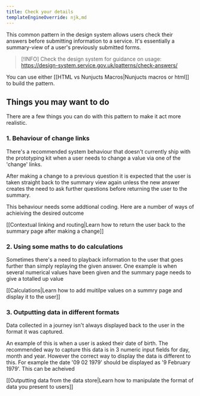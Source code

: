 ```yaml
---
title: Check your details
templateEngineOverride: njk,md
---
```


This common pattern in the design system allows users check their answers before submitting information to a service. It's essentially a summary-view of a user's previously submitted forms.
> [!INFO] Check the design system for guidance on usage: https://design-system.service.gov.uk/patterns/check-answers/

You can use either [[HTML vs Nunjucts Macros|Nunjucts macros or html]]  to build the pattern.

## Things you may want to do
There are a few things you can do with this pattern to make it act more realistic.

### 1. Behaviour of change links
There's a recommended system behaviour that doesn't currently ship with the prototyping kit when a user needs to change a value via one of the 'change' links.

After making a change to a previous question it is expected that the user is taken straight back to the summary view again unless the new answer creates the need to ask further questions before returning the user to the summary.

This behaviour needs some addtional coding. Here are a number of ways of achieiving the desired outcome

[[Contextual linking and routing|Learn how to return the user back to the summary page after making a change]]

### 2. Using some maths to do calculations
Sometimes there's a need to playback information to the user that goes further than simply replaying the given answer. One example is when several numerical values have been given and the summary page needs to give a totalled up value

[[Calculations|Learn how to add muitilpe values on a summry page and display it to the user]]

### 3. Outputting data in different formats
Data collected in a journey isn't always displayed back to the user in the format it was captured.

An example of this is when a user is asked their date of birth. The recommended way to capture this data is in 3 numeric input fields for day, month and year. However the correct way to display the data is different to this. For example the date '09 02 1979' should be displayed as '9 February 1979'. This can be acheived

[[Outputting data from the data store|Learn how to manipulate the format of data you present to users]]
